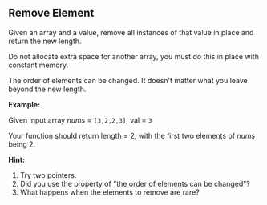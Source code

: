 ## Remove Element

Given an array and a value, remove all instances of that value in place and return the new length.

Do not allocate extra space for another array, you must do this in place with constant memory.

The order of elements can be changed. It doesn't matter what you leave beyond the new length.

**Example:**

Given input array *nums* = `[3,2,2,3]`, val = `3`

Your function should return length = 2, with the first two elements of *nums* being 2.

**Hint:**

1. Try two pointers.
2. Did you use the property of "the order of elements can be changed"?
3. What happens when the elements to remove are rare?

